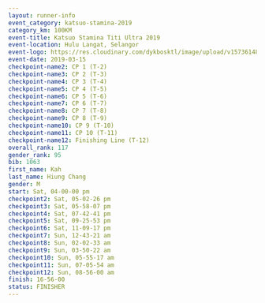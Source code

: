 ```yaml
--- 
layout: runner-info 
event_category: katsuo-stamina-2019 
category_km: 100KM 
event-title: Katsuo Stamina Titi Ultra 2019 
event-location: Hulu Langat, Selangor 
event-logo: https://res.cloudinary.com/dykbosktl/image/upload/v1573614825/Logo/Logo_p7ft6n.png 
event-date: 2019-03-15 
checkpoint-name2: CP 1 (T-2) 
checkpoint-name3: CP 2 (T-3) 
checkpoint-name4: CP 3 (T-4) 
checkpoint-name5: CP 4 (T-5) 
checkpoint-name6: CP 5 (T-6) 
checkpoint-name7: CP 6 (T-7) 
checkpoint-name8: CP 7 (T-8) 
checkpoint-name9: CP 8 (T-9) 
checkpoint-name10: CP 9 (T-10) 
checkpoint-name11: CP 10 (T-11) 
checkpoint-name12: Finishing Line (T-12) 
overall_rank: 117
gender_rank: 95
bib: 1063
first_name: Kah
last_name: Hiung Chang
gender: M
start: Sat, 04-00-00 pm
checkpoint2: Sat, 05-02-26 pm
checkpoint3: Sat, 05-58-07 pm
checkpoint4: Sat, 07-42-41 pm
checkpoint5: Sat, 09-25-53 pm
checkpoint6: Sat, 11-09-17 pm
checkpoint7: Sun, 12-43-21 am
checkpoint8: Sun, 02-02-33 am
checkpoint9: Sun, 03-50-22 am
checkpoint10: Sun, 05-55-17 am
checkpoint11: Sun, 07-05-54 am
checkpoint12: Sun, 08-56-00 am
finish: 16-56-00
status: FINISHER
--- 
```

